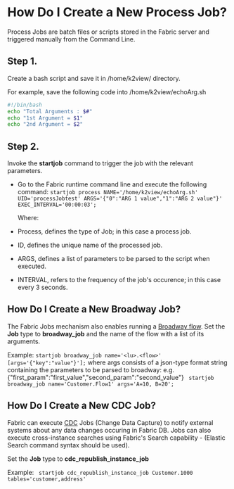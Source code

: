 # How Do I Create a New Process Job?
Process Jobs are batch files or scripts stored in the Fabric server and triggered manually from the Command Line.

## Step 1. 
Create a bash script and save it in /home/k2view/ directory.

For example, save the following code into /home/k2view/echoArg.sh
```bash
#!/bin/bash
echo "Total Arguments : $#"
echo "1st Argument = $1"
echo "2nd Argument = $2"
```

## Step 2. 
Invoke the **startjob** command to trigger the job with the relevant parameters. 

-  Go to the Fabric runtime command line and execute the following command:
```startjob process NAME='/home/k2view/echoArg.sh' UID='processJobtest' ARGS='{"0":"ARG 1 value","1":"ARG 2 value"}' EXEC_INTERVAL='00:00:03';```

   Where:
  - Process, defines the type of Job; in this case a process job.
  - ID, defines the unique name of the processed job.
  - ARGS, defines a list of parameters to be parsed to the script when executed.
  - INTERVAL, refers to the frequency of the job's occurence; in this case every 3 seconds.


## How Do I Create a New Broadway Job?
The Fabric Jobs mechanism also enables running a [Broadway flow](/articles/19_Broadway/01_broadway_overview.md).
Set the **Job** type to **broadway_job** and the name of the flow with a list of its arguments.

Example: 
```startjob broadway_job name='<lu>.<flow>' [args='{"key":"value"}'];```
where args consists of a json-type format string containing the parameters to be parsed to broadway:                                                                              e.g. {"first_param":"first_value","second_param":"second_value"}
``` startjob broadway_job name='Customer.Flow1' args='A=10, B=20';```

## How Do I Create a New CDC Job?
Fabric can execute [CDC](/articles/18_cdc_and_search/02_cdc_messages.md) Jobs (Change Data Capture) to notify external systems about any data changes occuring in Fabric DB. 
Jobs can also execute cross-instance searches using Fabric's Search capability - (Elastic Search command syntax should be used).

Set the **Job** type to **cdc_republish_instance_job**

Example:
``` startjob cdc_republish_instance_job Customer.1000 tables='customer,address'```
